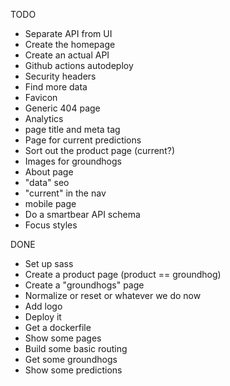 TODO

- Separate API from UI
- Create the homepage
- Create an actual API
- Github actions autodeploy
- Security headers
- Find more data
- Favicon
- Generic 404 page
- Analytics
- page title and meta tag
- Page for current predictions
- Sort out the product page (current?)
- Images for groundhogs
- About page
- "data" seo
- "current" in the nav
- mobile page
- Do a smartbear API schema
- Focus styles

DONE

- Set up sass
- Create a product page (product == groundhog)
- Create a "groundhogs" page
- Normalize or reset or whatever we do now
- Add logo
- Deploy it
- Get a dockerfile
- Show some pages
- Build some basic routing
- Get some groundhogs
- Show some predictions

